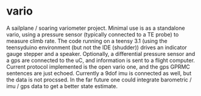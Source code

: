 # vario

A sailplane / soaring  variometer project.
Minimal use is as a standalone vario, using a pressure sensor (typically connected to a TE probe) to measure climb rate. The code running on a teensy 3.1  (using the teensyduino environment (but not the IDE (shudder)) drives an indicator gauge stepper and a speaker.
Optionally, a differential pressure sensor and a gps are connected to the uC, and information is sent to a flight computer.
Current protocol implemented is the open vario one, and the gps GPRMC sentences are just echoed.
Currently a 9dof imu is connected as well, but the data is not procssed. In the far future one could integrate barometric / imu / gps data to get a better state estimate.
 
